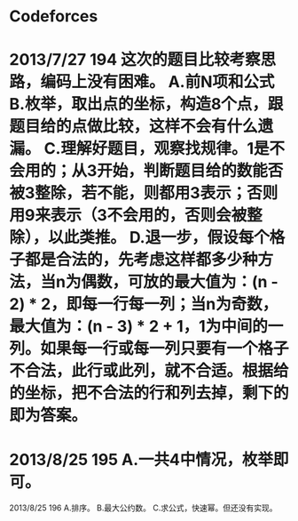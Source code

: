 Codeforces
====================================
2013/7/27 194
这次的题目比较考察思路，编码上没有困难。
A.前N项和公式
B.枚举，取出点的坐标，构造8个点，跟题目给的点做比较，这样不会有什么遗漏。
C.理解好题目，观察找规律。1是不会用的；从3开始，判断题目给的数能否被3整除，若不能，则都用3表示；否则用9来表示（3不会用的，否则会被整除），以此类推。
D.退一步，假设每个格子都是合法的，先考虑这样都多少种方法，当n为偶数，可放的最大值为：(n - 2) * 2，即每一行每一列；当n为奇数，最大值为：(n - 3) * 2 + 1，1为中间的一列。如果每一行或每一列只要有一个格子不合法，此行或此列，就不合适。根据给的坐标，把不合法的行和列去掉，剩下的即为答案。
====================================
2013/8/25 195
A.一共4中情况，枚举即可。
====================================
2013/8/25 196
A.排序。
B.最大公约数。
C.求公式，快速幂。但还没有实现。